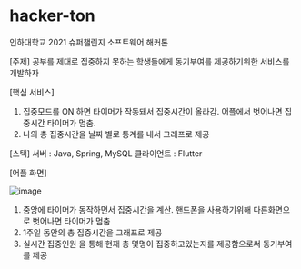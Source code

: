 # hacker-ton
인하대학교 2021 슈퍼챌린지 소프트웨어 해커톤



[주제]
공부를 제대로 집중하지 못하는 학생들에게 동기부여를 제공하기위한 서비스를 개발하자


[핵심 서비스]
1. 집중모드를 ON 하면 타이머가 작동돼서 집중시간이 올라감. 어플에서 벗어나면 집중시간 타이머가 멈춤.
2. 나의 총 집중시간을 날짜 별로 통계를 내서 그래프로 제공


[스택]
 서버 : Java, Spring, MySQL 
 클라이언트 : Flutter
 

[어플 화면]<br>

![image](https://user-images.githubusercontent.com/48756287/122001155-d97fba00-cdea-11eb-8aa2-a97bf5f6967a.png)

1. 중앙에 타이머가 동작하면서 집중시간을 계산. 핸드폰을 사용하기위해 다른화면으로 벗어나면 타이머가 멈춤 
2. 1주일 동안의 총 집중시간을 그래프로 제공
3. 실시간 집중인원 을 통해 현재 총 몇명이 집중하고있는지를 제공함으로써 동기부여를 제공
